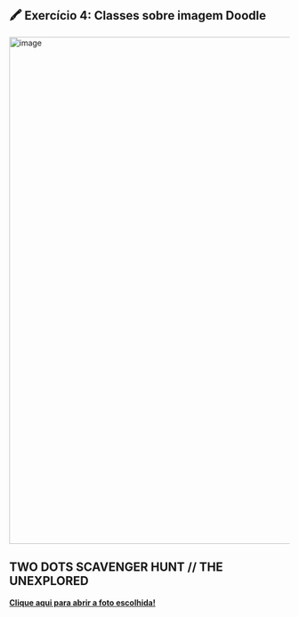 ## 🖍️ Exercício 4: Classes sobre imagem Doodle

<img width="1568" height="911" alt="image" src="https://github.com/user-attachments/assets/100a3fb8-7700-479e-b593-be0be35ef14c" />




## TWO DOTS SCAVENGER HUNT // THE UNEXPLORED

**[Clique aqui para abrir a foto escolhida!](https://www.mauromartins.com/two-dots-the-unexplored)**
